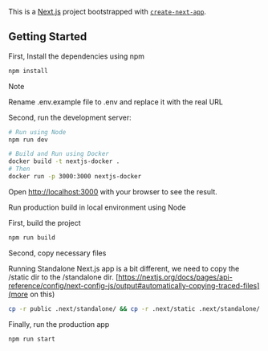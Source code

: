 This is a [Next.js](https://nextjs.org) project bootstrapped with [`create-next-app`](https://nextjs.org/docs/app/api-reference/cli/create-next-app).

## Getting Started

First, Install the dependencies using npm

```bash
npm install
```

> [!NOTE]
> Rename .env.example file to .env and replace it with the real URL

Second, run the development server:

```bash
# Run using Node
npm run dev

# Build and Run using Docker
docker build -t nextjs-docker .
# Then
docker run -p 3000:3000 nextjs-docker
```

Open [http://localhost:3000](http://localhost:3000) with your browser to see the result.

Run production build in local environment using Node

First, build the project

```bash
npm run build
```

Second, copy necessary files

Running Standalone Next.js app is a bit different, we need to copy the /static dir to the /standalone dir. [https://nextjs.org/docs/pages/api-reference/config/next-config-js/output#automatically-copying-traced-files](more on this)

```bash
cp -r public .next/standalone/ && cp -r .next/static .next/standalone/.next/
```

Finally, run the production app

```bash
npm run start
```
